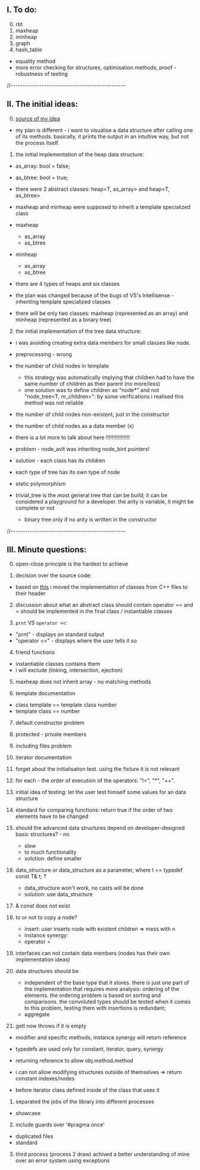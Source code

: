 ## I. To do:
0. rbt
1. maxheap
2. minheap
3. graph
4. hash_table

- equality method
- more error checking for structures, optimisation methods, proof - robustness of testing

//------------------------------------------------

## II. The initial ideas:

0. [source of my idea](https://www.cs.usfca.edu/~galles/visualization/)
- my plan is different - i want to visualise a data structure after calling one of its methods. basically, it prints the output in an intuitive way, but not the process itself.

1. the initial implementation of the heap data structure:
- as_array: bool = false;
- as_btree: bool = true;
- there were 2 abstract classes: heap<T, as_array> and heap<T, as_btree>
- maxheap and minheap were supposed to inherit a template specialized class

- maxheap
	- as_array
	- as_btree
- minheap
	- as_array
	- as_btree

- there are 4 types of heaps and six classes
- the plan was changed because of the bugs of VS's Intellisense - inheriting template specialized classes
- there will be only two classes: maxheap<T> (represented as an array) and minheap<T> (represented as a binary tree)

2. the initial implementation of the tree data structure:

- i was avoiding creating extra data members for small classes like node.

- preprocessing - wrong
- the number of child nodes in template
	- this strategy was automatically implying that children had to have the same number of children as their parent (no more/less)
	- one solution was to define children as "node<T>*" and not "node_tree<T, nr_children>": by some verifications i realised this method was not reliable 
- the number of child nodes non-existent, just in the constructor
- the number of child nodes as a data member (x)
- there is a lot more to talk about here !!!!!!!!!!!!!!!!

- problem - node_avlt was inheriting node_bint pointers!
- solution - each class has its children
- each type of tree has its own type of node
- static polymorphism 

- trivial_tree is the most general tree that can be build; it can be considered a playground for a developer. the arity is variable, it might be complete or not
	- binary tree only if no arity is written in the constructor

//------------------------------------------------

## III. Minute questions:

0. open-close principle is the hardest to achieve

1. decision over the source code:
- based on [this](https://www.learncpp.com/cpp-tutorial/class-templates-with-member-functions/) i moved the implementation of classes from C++ files to their header 

2. discussion about what an abstract class should contain operator == and = should be implemented in the final class / instantiable classes

3. `prnt` VS `operator <<`:
- "prnt" - displays on standard output
- "operator <<" - displays where the user tells it so

4. friend functions
- instantiable classes contains them
- i will exclude (linking, intersection, ejection)

5. maxheap does not inherit array - no matching methods

6. template documentation
- class template == template<class t> class number
- template class == number<int>

7. default constructor problem
8. protected - private members
9. including files problem
0. iterator documentation
1. forget about the initialisation test. using the fixture it is not relevant

2. for each - the order of execution of the operators: "!=", "*", "++".

0. initial idea of testing: let the user test himself some values for an data structure

3. standard for comparing functions: return true if the order of two elements have to be changed


4. should the advanced data structures depend on developer-designed basic structures? - no
	- slow 
	- to much functionality
	- solution: define smaller 

5. data_structure<T> or data_structure<t> as a parameter, where t == typedef const T& t; ? 
	- data_structure<t> won't work, no casts will be done
	- solution: use data_structure<T>

6. & const does not exist

7. to or not to copy a node?
	- insert: user inserts node with existent children => mess with n
	- instance synergy: 	
	- operator =

8. interfaces can not contain data members (nodes has their own implementation ideas)
9. data structures should be 
	- independent of the base type that it stores. there is just one part of the implementation that requires more analysis: ordering of the elements. the ordering problem is based on sorting and comparisons. the convoluted types should be tested when it comes to this problem, testing them with insertions is redundant;
	- aggregate

0. getl now throws if it is empty

- modifier and specific methods, instance synergy will return reference
- typedefs are used only for constant, iterator, query, synergy

- returning reference to allow obj.method.method
- i can not allow modifying structures outside of themselves => return constant indexes/nodes
	
- before iterator class defined inside of the class that uses it

1. separated the jobs of the library into different processes 
- showcase

2. include guards over '#pragma once'
- duplicated files
- standard

3. third process (process 2 draw) achived a better understanding of mine over an error system using exceptions
